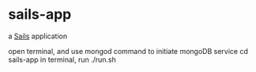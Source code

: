 # sails-app

a [Sails](http://sailsjs.org) application

open terminal, and use mongod command to initiate mongoDB service
cd sails-app
in terminal, run ./run.sh 
